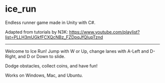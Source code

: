 # ice_run

Endless runner game made in Unity with C#.

Adapted from tutorials by N3K: https://www.youtube.com/playlist?list=PLLH3mUGkfFCXQcNBz_FZDpqJfQlupTznd

-------------------------------------------------------------------------------------

Welcome to Ice Run! Jump with W or Up, change lanes with A-Left and D-Right, and D or Down to slide.

Dodge obstacles, collect coins, and have fun!

Works on Windows, Mac, and Ubuntu.
